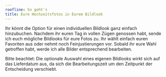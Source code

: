 ```yaml
---
roofline: So geht's
title: Eure Hochzeitsfotos in Eurem Bildlook
---
```


Ihr könnt die Option für einen individuellen Bildlook ganz einfach hinzubuchen. Nachdem ihr euren Tag in vollen Zügen genossen habt, sende ich euch mögliche Bildlooks für eure Fotos zu. Ihr wählt einfach euren Favoriten aus oder nehmt noch Feinjustierungen vor. Sobald ihr eure Wahl getroffen habt, werde ich alle Bilder entsprechend bearbeiten. 

Bitte beachtet: Die optionale Auswahl eines eigenen Bildlooks wirkt sich auf das Lieferdatum aus, da sich die Bearbeitungszeit um den Zeitpunkt der Entscheidung verschiebt.
